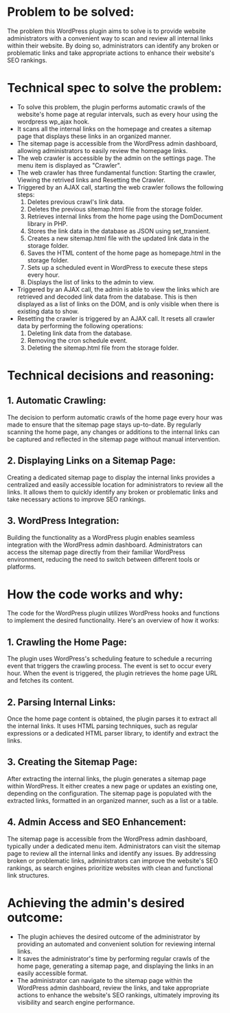 # Problem to be solved:
The problem this WordPress plugin aims to solve is to provide website administrators with a convenient way to scan and review all internal links within their website. By doing so, administrators can identify any broken or problematic links and take appropriate actions to enhance their website's SEO rankings.

# Technical spec to solve the problem:
* To solve this problem, the plugin performs automatic crawls of the website's home page at regular intervals, such as every hour using the wordpress wp_ajax hook.
* It scans all the internal links on the homepage and creates a sitemap page that displays these links in an organized manner. 
* The sitemap page is accessible from the WordPress admin dashboard, allowing administrators to easily review the homepage links.
* The web crawler is accessible by the admin on the settings page. The menu item is displayed as "Crawler".
* The web crawler has three fundamental function: Starting the crawler, Viewing the retrived links and Resetting the Crawler.
* Triggered by an AJAX call, starting the web crawler follows the following steps:
    1. Deletes previous crawl's link data.
    2. Deletes the previous sitemap.html file from the storage folder.
    3. Retrieves internal links from the home page using the DomDocument library in PHP.
    4. Stores the link data in the database as JSON using set_transient.
    5. Creates a new sitemap.html file with the updated link data in the storage folder.
    6. Saves the HTML content of the home page as homepage.html in the storage folder.
    7. Sets up a scheduled event in WordPress to execute these steps every hour.
    8. Displays the list of links to the admin to view.
* Triggered by an AJAX call, the admin is able to view the links which are retrieved and decoded link data from the database. This is then displayed as a list of links on the DOM, and is only visible when there is existing data to show.
* Resetting the crawler is triggered by an AJAX call. It resets all crawler data by performing the following operations: 
    1. Deleting link data from the database.
    3. Removing the cron schedule event.
    3. Deleting the sitemap.html file from the storage folder.


# Technical decisions and reasoning:
## 1. Automatic Crawling:
The decision to perform automatic crawls of the home page every hour was made to ensure that the sitemap page stays up-to-date. By regularly scanning the home page, any changes or additions to the internal links can be captured and reflected in the sitemap page without manual intervention.

## 2. Displaying Links on a Sitemap Page:
Creating a dedicated sitemap page to display the internal links provides a centralized and easily accessible location for administrators to review all the links. It allows them to quickly identify any broken or problematic links and take necessary actions to improve SEO rankings.

## 3. WordPress Integration:
Building the functionality as a WordPress plugin enables seamless integration with the WordPress admin dashboard. Administrators can access the sitemap page directly from their familiar WordPress environment, reducing the need to switch between different tools or platforms.

# How the code works and why:
The code for the WordPress plugin utilizes WordPress hooks and functions to implement the desired functionality. Here's an overview of how it works:

## 1. Crawling the Home Page:
The plugin uses WordPress's scheduling feature to schedule a recurring event that triggers the crawling process. The event is set to occur every hour. When the event is triggered, the plugin retrieves the home page URL and fetches its content.

## 2. Parsing Internal Links:
Once the home page content is obtained, the plugin parses it to extract all the internal links. It uses HTML parsing techniques, such as regular expressions or a dedicated HTML parser library, to identify and extract the links.

## 3. Creating the Sitemap Page:
After extracting the internal links, the plugin generates a sitemap page within WordPress. It either creates a new page or updates an existing one, depending on the configuration. The sitemap page is populated with the extracted links, formatted in an organized manner, such as a list or a table.

## 4. Admin Access and SEO Enhancement:
The sitemap page is accessible from the WordPress admin dashboard, typically under a dedicated menu item. Administrators can visit the sitemap page to review all the internal links and identify any issues. By addressing broken or problematic links, administrators can improve the website's SEO rankings, as search engines prioritize websites with clean and functional link structures.

# Achieving the admin's desired outcome:
* The plugin achieves the desired outcome of the administrator by providing an automated and convenient solution for reviewing internal links. 
* It saves the administrator's time by performing regular crawls of the home page, generating a sitemap page, and displaying the links in an easily accessible format.
* The administrator can navigate to the sitemap page within the WordPress admin dashboard, review the links, and take appropriate actions to enhance the website's SEO rankings, ultimately improving its visibility and search engine performance.